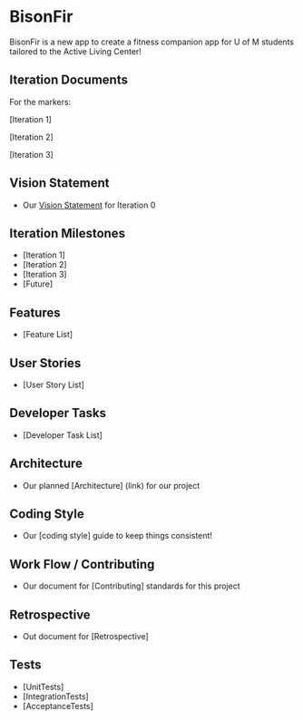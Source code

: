 # BisonFir

BisonFir is a new app to create a fitness companion app for U of M students tailored to the Active Living Center!


## Iteration Documents
For the markers:

[Iteration 1]

[Iteration 2]

[Iteration 3]


## Vision Statement
- Our [Vision Statement](https://code.cs.umanitoba.ca/3350-summer2023/funkyflamingos-4/-/blob/183eab48fd66418a828df73456bd8155d9db427b/Docs/Vision%20Statement.md) for Iteration 0


## Iteration Milestones

- [Iteration 1]
- [Iteration 2]
- [Iteration 3]
- [Future]


## Features
- [Feature List]


## User Stories
- [User Story List]


## Developer Tasks
- [Developer Task List]


## Architecture
- Our planned [Architecture] (link) for our project


## Coding Style
- Our [coding style] guide to keep things consistent!


## Work Flow / Contributing
- Our document for [Contributing] standards for this project


## Retrospective
- Out document for [Retrospective]

## Tests
- [UnitTests]
- [IntegrationTests]
- [AcceptanceTests]
